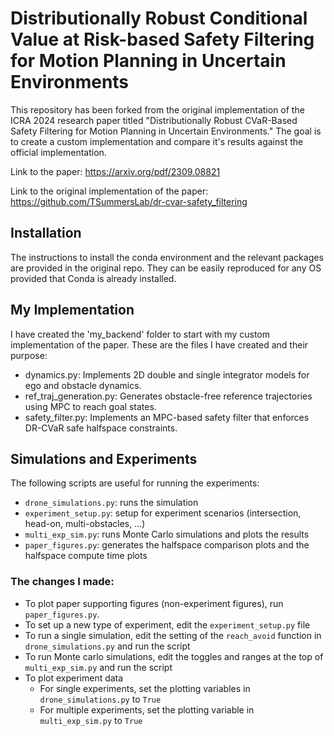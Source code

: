 # Distributionally Robust Conditional Value at Risk-based Safety Filtering for Motion Planning in Uncertain Environments

This repository has been forked from the original implementation of the ICRA 2024 research paper titled "Distributionally Robust CVaR-Based Safety Filtering for Motion Planning in Uncertain Environments." The goal is to create a custom implementation and compare it's results against the official implementation. 

Link to the paper: https://arxiv.org/pdf/2309.08821

Link to the original implementation of the paper: https://github.com/TSummersLab/dr-cvar-safety_filtering

## Installation

The instructions to install the conda environment and the relevant packages are provided in the original repo. They can be easily reproduced for any OS provided that Conda is already installed.  

## My Implementation
I have created the 'my_backend' folder to start with my custom implementation of the paper. These are the files I have created and their purpose:
- dynamics.py: Implements 2D double and single integrator models for ego and obstacle dynamics.
- ref_traj_generation.py: Generates obstacle-free reference trajectories using MPC to reach goal states.
- safety_filter.py: Implements an MPC-based safety filter that enforces DR-CVaR safe halfspace constraints.

## Simulations and Experiments
The following scripts are useful for running the experiments:
- `drone_simulations.py`: runs the simulation
- `experiment_setup.py`: setup for experiment scenarios (intersection, head-on, multi-obstacles, ...)
- `multi_exp_sim.py`: runs Monte Carlo simulations and plots the results
- `paper_figures.py`: generates the halfspace comparison plots and the halfspace compute time plots


### The changes I made:
- To plot paper supporting figures (non-experiment figures), run `paper_figures.py`.
- To set up a new type of experiment, edit the `experiment_setup.py` file
- To run a single simulation, edit the setting of the `reach_avoid` function in `drone_simulations.py` and run the script
- To run Monte carlo simulations, edit the toggles and ranges at the top of `multi_exp_sim.py` and run the script
- To plot experiment data
  - For single experiments, set the plotting variables in `drone_simulations.py` to `True`
  - For multiple experiments, set the plotting variable in `multi_exp_sim.py` to `True`
